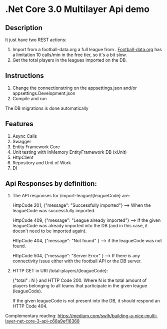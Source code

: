 # .Net Core 3.0 Multilayer Api demo

## Description

It just have two REST actions:

1. Import from a football-data.org a full league from . [Football-data.org](https://www.football-data.org/) has a limitation 10 calls/min in the free tier, so it's a bit slow.
2. Get the total players in the leagues imported on the DB.

## Instructions

1. Change the connectionstring on the appsettings.json and/or appsettings.Development.json
2. Compile and run

The DB migrations is done automatically

## Features
1. Async Calls
2. Swagger
3. Entity Framework Core
4. Unit testing with InMemory EntityFramework DB (xUnit)
5. HttpClient
6. Repository and Unit of Work
7. DI

## Api Responses by definition:
 
 1. The API responses for /import-league/{leagueCode} are:
 
    HttpCode 201, {"message": "Successfully imported"} --> When the leagueCode was successfully imported.
 
    HttpCode 409, {"message": "League already imported"} --> If the given leagueCode was already imported into the DB (and in this case, it doesn't need to be imported again).

    HttpCode 404, {"message": "Not found" } --> if the leagueCode was not found.
 
    HttpCode 504, {"message": "Server Error" } --> If there is any connectivity issue either with the football API or the DB server.
 
 2. HTTP GET in URI /total-players/{leagueCode}: 
    
    {"total" : N } and HTTP Code 200. Where N is the total amount of players belonging to all teams that participate in the given league (leagueCode).
 
    If the given leagueCode is not present into the DB, it should respond an HTTP Code 404.
 

Complementary reading: https://medium.com/swlh/building-a-nice-multi-layer-net-core-3-api-c68a9ef16368
